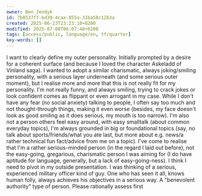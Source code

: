 ```yaml
---
owner: Ben Jendyk
id: 7b8537f7-bd39-4caa-855a-31ba58c12b3a
created: 2025-06-23T23:23:10+0200
modified: 2025-07-08T06:07:48+0200
tags: [access/public, language/en, tf/quarter]
key-words: []
---
```


I want to clearly define my outer personality. Initially prompted by a desire for a coherent surface (and because I loved the character Askeladd of Vinland saga). I wanted to adopt a similar charismatic, always joking/smiling personality, with a serious layer underneath (and some serious outer moment), but I realise more and more that this is not really fit for my personality. I'm not really funny, and always smiling, trying to crack jokes or look confident comes as flippant or even arrogant in my case. While I don't have any fear (no social anxiety) talking to people, I often say too much and not thought-through things, making it even worse (besides, my face doesn't look as good smiling as it does serious, my mouth is too narrow). I'm also not a person others feel easy around, with easy smalltalk (about common everyday topics), I'm always grounded in big or foundational topics (say, no talk about sports/friends/what you ate last, but more about e.g. news/a rather technical fun fact/advice from me on a topic). I've come to realise that I'm a rather serious-minded person (in the regard I laid out before), not the easy-going, gregarious, charismatic person I was aiming for (I do have aptitude for language, generally, but a lack of easy-going-ness). I think I need to pivot in my outside presentation. I was thinking of a serious, experienced military officer kind of guy. One who has seen it all, knows human folly, always achieves his objectives in a serious way. A "benevolent authority" type of person. Please rationally assess first